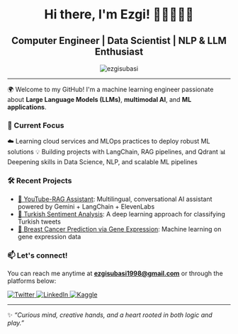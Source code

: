 <h1 align="center"> Hi there, I'm Ezgi! 🍄🌻🌳🌞🌊 </h1>

<h2 align="center"> Computer Engineer | Data Scientist | NLP & LLM Enthusiast </h2> 

<p align="center">
  <img src="https://komarev.com/ghpvc/?username=ezgisubasi&color=blueviolet" alt="ezgisubasi" />
</p>

---

🌍 Welcome to my GitHub! I'm a machine learning engineer passionate about **Large Language Models (LLMs)**, **multimodal AI**, and **ML applications**.

### 🔬 Current Focus
☁️ Learning cloud services and MLOps practices to deploy robust ML solutions
💡 Building projects with LangChain, RAG pipelines, and Qdrant
📊 Deepening skills in Data Science, NLP, and scalable ML pipelines

### 🛠️ Recent Projects
- [🎥 YouTube-RAG Assistant](https://github.com/ezgisubasi/youtube-rag-assistant): Multilingual, conversational AI assistant powered by Gemini + LangChain + ElevenLabs  
- [🧠 Turkish Sentiment Analysis](https://github.com/ezgisubasi/turkish-sentiment-analysis): A deep learning approach for classifying Turkish tweets  
- [🧬 Breast Cancer Prediction via Gene Expression](https://github.com/ezgisubasi/breast-cancer-gene-prediction): Machine learning on gene expression data

### 📫 Let's connect!
You can reach me anytime at **ezgisubasi1998@gmail.com** or through the platforms below:

<a href="https://twitter.com/ezgisubasi" target="_blank">
  <img alt="Twitter" src="https://img.shields.io/badge/twitter-%231DA1F2.svg?&style=for-the-badge&logo=twitter&logoColor=white" />
</a>
<a href="https://www.linkedin.com/in/ezgisubasi/" target="_blank">
  <img alt="LinkedIn" src="https://img.shields.io/badge/linkedin-%230077B5.svg?&style=for-the-badge&logo=linkedin&logoColor=white" />
</a>
<a href="https://kaggle.com/ezgisubasi" target="_blank">
  <img alt="Kaggle" src="https://img.shields.io/badge/kaggle-%23337ab7.svg?&style=for-the-badge&logo=kaggle&logoColor=white" />
</a>


---

✨ *“Curious mind, creative hands, and a heart rooted in both logic and play.”*
